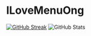 # ILoveMenuOng
[![GitHub Streak](https://streak-stats.demolab.com?user=ILoveMenOng&theme=modern-lilac)](https://git.io/streak-stats) ![GitHub Stats](https://github-stats-alpha.vercel.app/api?username=IloveMenOng&cc=000&tc=fff&ic=fff&bc=000
)
